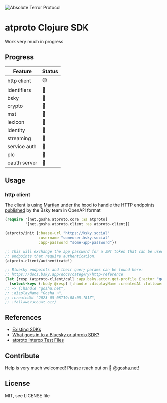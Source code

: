 <p>
  <img src="https://raw.github.com/goshatch/atproto-clojure/main/resources/logo.png" 
  alt="Absolute Terror Protocol"
  style="max-width:300px;" />
</p>

# atproto Clojure SDK

Work very much in progress

## Progress

| Feature      | Status |
|--------------|--------|
| http client  | 🟡    |
| identifiers  | 🔴    |
| bsky         | 🔴    |
| crypto       | 🔴    |
| mst          | 🔴    |
| lexicon      | 🔴    |
| identity     | 🔴    |
| streaming    | 🔴    |
| service auth | 🔴    |
| plc          | 🔴    |
| oauth server | 🔴    |

## Usage

### http client

The client is using [Martian](https://github.com/oliyh/martian/) under the hood to handle the HTTP endpoints [published](https://github.com/bluesky-social/bsky-docs/tree/main/atproto-openapi-types) by the Bsky team in OpenAPI format

```clojure
(require '[net.gosha.atproto.core :as atproto]
         '[net.gosha.atproto.client :as atproto-client])

(atproto/init {:baase-url "https://bsky.social"
               :username "someuser.bsky.social"
               :app-password "some-app-password"})

;; This will exchange the app password for a JWT token that can be used to query
;; endpoints that require authentication.
(atproto-client/authenticate!)

;; Bluesky endpoints and their query params can be found here:
;; https://docs.bsky.app/docs/category/http-reference
(let [resp (atproto-client/call :app.bsky.actor.get-profile {:actor "gosha.net"})]
  (select-keys (:body @resp) [:handle :displayName :createdAt :followersCount]))
;; => {:handle "gosha.net",
;; :displayName "Gosha ⚡",
;; :createdAt "2023-05-08T19:08:05.781Z",
;; :followersCount 617}
```

## References

- [Existing SDKs](https://atproto.com/sdks)
- [What goes in to a Bluesky or atproto SDK?](https://github.com/bluesky-social/atproto/discussions/2415)
- [atproto Interop Test Files](https://github.com/bluesky-social/atproto-interop-tests)

## Contribute

Help is very much welcomed! Please reach out on 🦋 [@gosha.net](https://bsky.app/profile/gosha.net)!

## License

MIT, see LICENSE file
